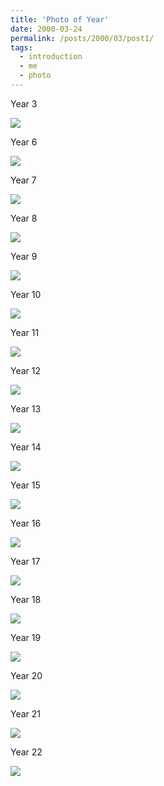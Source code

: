 ```yaml
---
title: 'Photo of Year'
date: 2000-03-24
permalink: /posts/2000/03/post1/
tags:
  - introduction
  - me
  - photo
---
```


Year 3

![](\images\year\3.jfif)


Year 6

![](\images\year\6.jfif)


Year 7

![](\images\year\7.jfif)


Year 8

![](\images\year\8.jfif)


Year 9

![](\images\year\9.jfif)


Year 10

![](\images\year\10.jfif)


Year 11

![](\images\year\11.jfif)


Year 12

![](\images\year\12.jfif)


Year 13

![](\images\year\13.jfif)


Year 14

![](\images\year\14.jfif)


Year 15

![](\images\year\15.jfif)


Year 16

![](\images\year\16.jfif)


Year 17

![](\images\year\17.jfif)


Year 18

![](\images\year\18.jfif)


Year 19

![](\images\year\19.jfif)


Year 20

![](\images\year\20.jfif)


Year 21

![](\images\year\21.jfif)


Year 22

![](\images\year\22.jfif)

